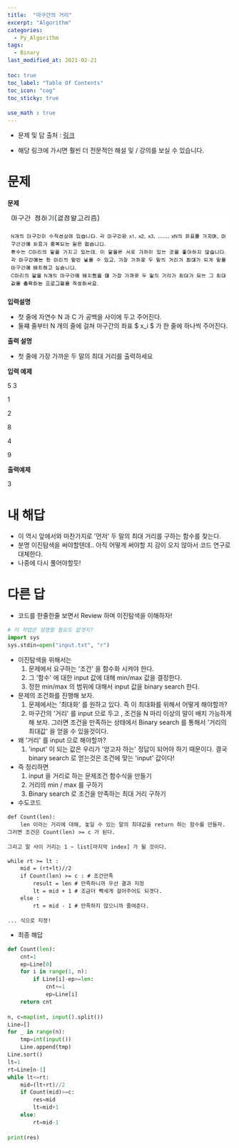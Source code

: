 ```yaml
---
title:  "마구간의 거리"
excerpt: "Algorithm"
categories:
  - Py_Algorithm
tags:
  - Binary
last_modified_at: 2021-02-21

toc: true
toc_label: "Table Of Contents"
toc_icon: "cog"
toc_sticky: true

use_math : true
---
```


- 문제 및 답 출처 : [링크](https://www.inflearn.com/course/%ED%8C%8C%EC%9D%B4%EC%8D%AC-%EC%95%8C%EA%B3%A0%EB%A6%AC%EC%A6%98-%EB%AC%B8%EC%A0%9C%ED%92%80%EC%9D%B4-%EC%BD%94%EB%94%A9%ED%85%8C%EC%8A%A4%ED%8A%B8/dashboard)

- 해당 링크에 가시면 훨씬 더 전문적인 해설 및 / 강의를 보실 수 있습니다. 

# 문제

**문제**  

![png](/assets/images/{Algorithm}/9_1.JPG)

**입력설명**

- 첫 줄에 자연수 N 과 C 가 공백을 사이에 두고 주어진다.
- 둘쨰 줄부터 N 개의 줄에 걸쳐 마구간의 좌표 $ x_i $ 가 한 줄에 하나씩 주어진다.

**출력 설명**

- 첫 줄에 가장 가까운 두 말의 최대 거리를 출력하세요

**입력 예제**

5 3

1

2

8

4

9

**출력예제**

3

# 내 해답

- 이 역시 앞에서와 마찬가지로 '먼저' 두 말의 최대 거리를 구하는 함수를 찾는다.
- 분명 이진탐색을 써야할텐데.. 아직 어떻게 써야할 지 감이 오지 않아서 코드 연구로 대체한다.
- 나중에 다시 풀어야할듯!

# 다른 답

- 코드를 한줄한줄 보면서 Review 하며 이진탐색을 이해하자!

```python
# 이 작업은 설명할 필요도 없겟지?
import sys
sys.stdin=open("input.txt", "r")
```

- 이진탐색을 위해서는
  1. 문제에서 요구하는 '조건' 을 함수화 시켜야 한다.
  2. 그 '함수' 에 대한 input 값에 대해 min/max 값을 결정한다.
  3. 정한 min/max 의 범위에 대해서 input 값을 binary search 한다.
- 문제의 조건화를 진행해 보자.
  1. 문제에서는 '최대화' 를 원하고 있다. 즉 이 최대화를 위해서 어떻게 해야할까?
  2. 마구간의 '거리' 를 input 으로 두고 , 조건을 N 마리 이상의 말이 배치 가능하게 해 보자. 그러면 조건을 만족하는 상태에서 Binary search 를 통해서 '거리의 최대값' 을 얻을 수 있을것이다.
- 왜 '거리' 를 input 으로 해야할까?
  1. 'input' 이 되는 값은 우리가 '얻고자 하는' 정답이 되어야 하기 때문이다. 결국 binary search 로 얻는것은 조건에 맞는 'input' 값이다!
- 즉 정리하면
  1. input 을 거리로 하는 문제조건 함수식을 만들기
  2. 거리의 min / max 를 구하기
  3. Binary search 로 조건을 만족하는 최대 거리 구하기
- 수도코드

```
def Count(len):
	len 이라는 거리에 대해, 놓일 수 있는 말의 최대값을 return 하는 함수를 만들자. 그러면 조건은 Count(len) >= c 가 된다.
	
그리고 말 사이 거리는 1 ~ list[마지막 index] 가 될 것이다.

while rt >= lt :
	mid = (rt+lt)//2
	if Count(len) >= c : # 조건만족
		result = len # 만족하니까 우선 결과 지정
		lt = mid + 1 # 조금더 빡세게 걸어주어도 되겟다.
	else :
		rt = mid - 1 # 만족하지 않으니까 줄여준다.
		
... 식으로 지정! 
```

- 최종 해답

```python
def Count(len):
    cnt=1
    ep=Line[0]
    for i in range(1, n):
        if Line[i]-ep>=len:
            cnt+=1
            ep=Line[i]
    return cnt

n, c=map(int, input().split())
Line=[]
for _ in range(n):
    tmp=int(input())
    Line.append(tmp)
Line.sort()
lt=1
rt=Line[n-1]
while lt<=rt:
    mid=(lt+rt)//2
    if Count(mid)>=c:
        res=mid
        lt=mid+1
    else:
        rt=mid-1

print(res)
```



